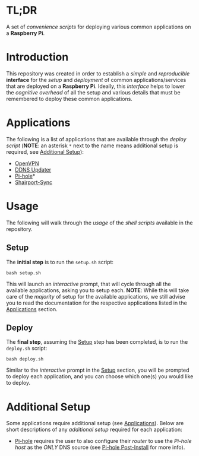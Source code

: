 # TL;DR
A set of *convenience scripts* for deploying various common applications on
a **Raspberry Pi**.

# Introduction
This repository was created in order to establish a *simple* and *reproducible*
**interface** for the *setup* and *deployment* of common applications/services
that are deployed on a **Raspberry Pi**. Ideally, this *interface* helps to
lower the *cognitive overhead* of all the setup and various details that
must be remembered to deploy these common applications.

# Applications
The following is a list of applications that are available through the
*deploy script* (**NOTE**: an asterisk `*` next to the name means additional setup
is required, see [Additional Setup](#additional-setup)):
+ [OpenVPN](https://github.com/RagingTiger/docker-openvpn)
+ [DDNS Updater](https://github.com/qdm12/ddns-updater)
+ [Pi-hole](https://github.com/pi-hole/docker-pi-hole)*
+ [Shairport-Sync](https://github.com/kevineye/docker-shairport-sync)

# Usage
The following will walk through the *usage* of the *shell scripts* available in
the repository.

## Setup
The **initial step** is to run the `setup.sh` script:
```
bash setup.sh
```
This will launch an *interactive* prompt, that will cycle through all the
available applications, asking you to setup each. **NOTE**: While this will take
care of the *majority* of setup for the available applications, we still
advise you to read the documentation for the respective applications listed in
the [Applications](#applications) section.

## Deploy
The **final step**, assuming the [Setup](#setup) step has been completed, is to
run the `deploy.sh` script:
```
bash deploy.sh
```
Similar to the *interactive* prompt in the [Setup](#setup) section, you will
be prompted to deploy each application, and you can choose which one(s) you
would like to deploy.

# Additional Setup
Some applications require additional setup (see [Applications](#applications)).
Below are short descriptions of any *additional setup* required for each
application:
+ [Pi-hole](https://github.com/pi-hole/docker-pi-hole) requires the user to
  also configure their *router* to use the *Pi-hole host* as the *ONLY* DNS
  source
  (see [Pi-hole Post-Install](https://docs.pi-hole.net/main/post-install/) for
  more info).
